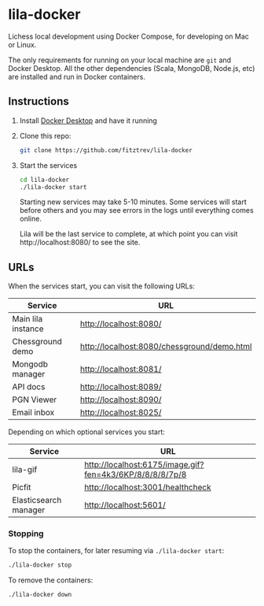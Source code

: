 # lila-docker

Lichess local development using Docker Compose, for developing on Mac or Linux.

The only requirements for running on your local machine are `git` and Docker Desktop. All the other dependencies (Scala, MongoDB, Node.js, etc) are installed and run in Docker containers.

## Instructions

1. Install [Docker Desktop](https://www.docker.com/products/docker-desktop/) and have it running

1. Clone this repo:

   ```bash
   git clone https://github.com/fitztrev/lila-docker
   ```

1. Start the services

   ```bash
   cd lila-docker
   ./lila-docker start
   ```

   Starting new services may take 5-10 minutes. Some services will start before others and you may see errors in the logs until everything comes online.

   Lila will be the last service to complete, at which point you can visit http://localhost:8080/ to see the site.

## URLs

When the services start, you can visit the following URLs:

| Service            | URL                                                                                        |
| ------------------ | ------------------------------------------------------------------------------------------ |
| Main lila instance | [http://localhost:8080/](http://localhost:8080/)                                           |
| Chessground demo   | [http://localhost:8080/chessground/demo.html](http://localhost:8080/chessground/demo.html) |
| Mongodb manager    | [http://localhost:8081/](http://localhost:8081/)                                           |
| API docs           | [http://localhost:8089/](http://localhost:8089/)                                           |
| PGN Viewer         | [http://localhost:8090/](http://localhost:8090/)                                           |
| Email inbox        | [http://localhost:8025/](http://localhost:8025/)                                           |

Depending on which optional services you start:

| Service               | URL                                                                                                                  |
| --------------------- | -------------------------------------------------------------------------------------------------------------------- |
| lila-gif              | [http://localhost:6175/image.gif?fen=4k3/6KP/8/8/8/8/7p/8](http://localhost:6175/image.gif?fen=4k3/6KP/8/8/8/8/7p/8) |
| Picfit                | [http://localhost:3001/healthcheck](http://localhost:3001/healthcheck)                                               |
| Elasticsearch manager | [http://localhost:5601/](http://localhost:5601/)                                                                     |

### Stopping

To stop the containers, for later resuming via `./lila-docker start`:

```bash
./lila-docker stop
```

To remove the containers:

```bash
./lila-docker down
```

